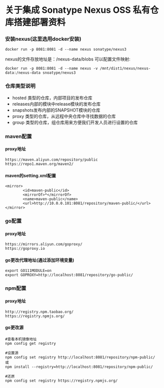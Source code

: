 # 关于集成 Sonatype Nexus OSS 私有仓库搭建部署资料

### 安装nexus(这里选用docker安装)

```
docker run -p 8081:8081 -d --name nexus sonatype/nexus3
```
nexus的文件存放地址是：/nexus-data/blobs
可以配置文件映射:
```
docker run -p 8081:8081 -d --name nexus -v /mnt/dist1/nexus/nexus-data:/nexus-data snoatype/nexus3
```

### 仓库类型说明
- hosted 类型的仓库，内部项目的发布仓库
- releases内部的模块中release模块的发布仓库
- snapshots发布内部的SNAPSHOT模块的仓库
- proxy 类型的仓库，从远程中央仓库中寻找数据的仓库
- group 类型的仓库，组仓库用来方便我们开发人员进行设置的仓库

### maven配置
#### proxy地址

```
https://maven.aliyun.com/repository/public
https://repo1.maven.org/maven2/
```
 
#### maven的setting.xml配置
```
<mirror>
        <id>maven-public</id>
        <mirrorOf>*</mirrorOf>
        <name>maven-public</name>
        <url>http://10.0.0.101:8081/repository/maven-public/</url>
</mirror>
```

### go配置
#### proxy地址
```
https://mirrors.aliyun.com/goproxy/
https://goproxy.io
```

#### go更改代理地址(通过添加环境变量)
```
export GO111MODULE=on
export GOPROXY=http://localhost:8081/repository/go-public/
```

### npm配置
#### proxy地址
```
http://registry.npm.taobao.org/
https://registry.npmjs.org/
```

#### go更改源

```
#查看本机镜像地址
npm config get registry

#设置源
npm config set registry http://localhost:8081/repository/npm-public/
或
npm install --registry=http://localhost:8081/repository/npm-public/

#还原
npm config set registry https://registry.npmjs.org/
```
